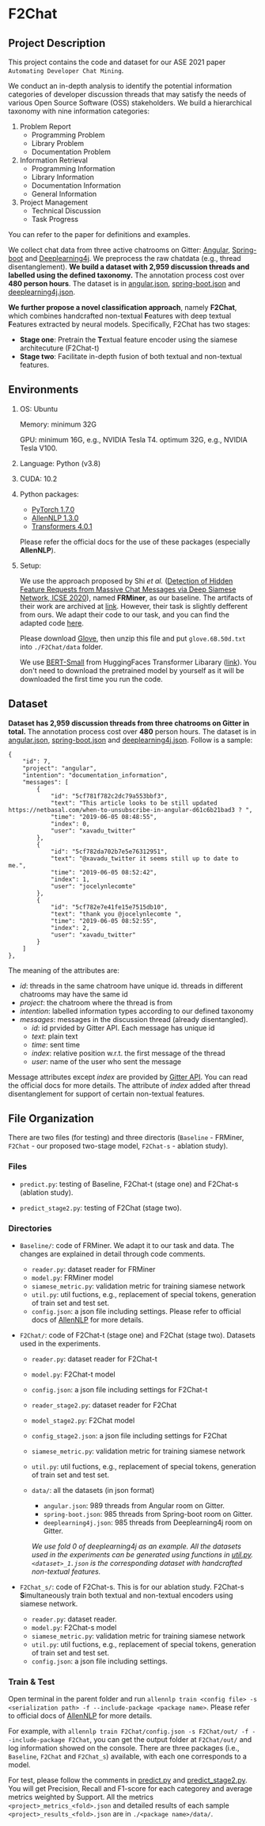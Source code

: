 # F2Chat

## Project Description
This project contains the code and dataset for our ASE 2021 paper `Automating Developer Chat Mining`.

We conduct an in-depth analysis to identify the potential information categories of developer discussion threads that may satisfy the needs of various Open Source Software (OSS) stakeholders. We build a hierarchical taxonomy with nine information categories:

1. Problem Report
   * Programming Problem
   * Library Problem
   * Documentation Problem
2. Information Retrieval
   * Programming Information
   * Library Information
   * Documentation Information
   * General Information
3. Project Management
   * Technical Discussion
   * Task Progress

You can refer to the paper for definitions and examples.

We collect chat data from three active chatrooms on Gitter: [Angular](https://gitter.im/angular/angular), [Spring-boot](https://gitter.im/spring-projects/spring-boot) and [Deeplearning4j](https://gitter.im/eclipse/deeplearning4j). We preprocess the raw chatdata (e.g., thread disentanglement). **We build a dataset with 2,959 discussion threads and labelled using the defined taxonomy.** The annotation process cost over **480 person hours**. The dataset is in [angular.json](./F2Chat/data/angular.json), [spring-boot.json](./F2Chat/data/spring-boot.json) and [deeplearning4j.json](./F2Chat/data/deeplearning4j.json).

**We further propose a novel classification approach**, namely **F2Chat**, which combines handcrafted non-textual **F**eatures with deep textual **F**eatures extracted by neural models. Specifically, F2Chat has two stages:

* **Stage one**: Pretrain the **T**extual feature encoder using the siamese architecuture (F2Chat-t)
* **Stage two**: Facilitate in-depth fusion of both textual and non-textual features.


## Environments

1. OS: Ubuntu

   Memory: minimum 32G

   GPU: minimum 16G, e.g., NVIDIA Tesla T4. optimum 32G, e.g., NVIDIA Tesla V100.

2. Language: Python (v3.8)

3. CUDA: 10.2

4. Python packages:
   * [PyTorch 1.7.0](https://pytorch.org/)
   * [AllenNLP 1.3.0](https://allennlp.org/)
   * [Transformers 4.0.1](https://huggingface.co/)
   
   Please refer the official docs for the use of these packages (especially **AllenNLP**).

5. Setup:

   We use the approach proposed by Shi *et al.* ([Detection of Hidden Feature Requests from Massive Chat Messages via Deep Siamese Network, ICSE 2020](https://ieeexplore.ieee.org/abstract/document/9283914)), named **FRMiner**, as our baseline. The artifacts of their work are archived at [link](https://archive.softwareheritage.org/browse/origin/https://github.com/FRMiner/FRMiner/directory/). However, their task is slightly defferent from ours. We adapt their code to our task, and you can find the adapted code [here](./Baseline/).

   Please download [Glove](http://nlp.stanford.edu/data/glove.6B.zip), then unzip this file and put `glove.6B.50d.txt` into `./F2Chat/data` folder.

   We use [BERT-Small](https://arxiv.org/abs/1908.08962) from HuggingFaces Transformer Libarary ([link](https://huggingface.co/google/bert_uncased_L-4_H-256_A-4)). You don't need to download the pretrained model by yourself as it will be downloaded the first time you run the code.

## Dataset

**Dataset has 2,959 discussion threads from three chatrooms on Gitter in total.** The annotation process cost over **480** person hours. The dataset is in [angular.json](./F2Chat/data/angular.json), [spring-boot.json](./F2Chat/data/spring-boot.json) and [deeplearning4j.json](./F2Chat/data/deeplearning4j.json). Follow is a sample:

```
{
    "id": 7,
    "project": "angular",
    "intention": "documentation_information",
    "messages": [
        {
            "id": "5cf781f782c2dc79a553bbf3",
            "text": "This article looks to be still updated https://netbasal.com/when-to-unsubscribe-in-angular-d61c6b21bad3 ? ",
            "time": "2019-06-05 08:48:55",
            "index": 0,
            "user": "xavadu_twitter"
        },
        {
            "id": "5cf782da702b7e5e76312951",
            "text": "@xavadu_twitter it seems still up to date to me.",
            "time": "2019-06-05 08:52:42",
            "index": 1,
            "user": "jocelynlecomte"
        },
        {
            "id": "5cf782e7e41fe15e7515db10",
            "text": "thank you @jocelynlecomte ",
            "time": "2019-06-05 08:52:55",
            "index": 2,
            "user": "xavadu_twitter"
        }
    ]
},
```

The meaning of the attributes are:

* *id*: threads in the same chatroom have unique id. threads in different chatrooms may have the same id
* *project*: the chatroom where the thread is from
* *intention*: labelled information types according to our defined taxonomy
* *messages*: messages in the discussion thread (already disentangled).
   * *id*: id prvided by Gitter API. Each message has unique id
   * *text*: plain text
   * *time*: sent time
   * *index*: relative position w.r.t. the first message of the thread
   * *user*: name of the user who sent the message

Message attributes except *index* are provided by [Gitter API](https://developer.gitter.im/docs/messages-resource). You can read the official docs for more details. The attribute of *index* added after thread disentanglement for support of certain non-textual features.

## File Organization
There are two files (for testing) and three directoris (`Baseline` - FRMiner, `F2Chat` - our proposed two-stage model, `F2Chat-s` - ablation study).

### Files

* `predict.py`: testing of Baseline, F2Chat-t (stage one) and F2Chat-s (ablation study).

* `predict_stage2.py`: testing of F2Chat (stage two).

### Directories

* `Baseline/`: code of FRMiner. We adapt it to our task and data. The changes are explained in detail through code comments.

   * `reader.py`: dataset reader for FRMiner
   * `model.py`: FRMiner model
   * `siamese_metric.py`: validation metric for training siamese network
   * `util.py`: util fuctions, e.g., replacement of special tokens, generation of train set and test set.
   * `config.json`: a json file including settings. Please refer to official docs of [AllenNLP](https://allennlp.org/) for more details.

* `F2Chat/`: code of F2Chat-t (stage one) and F2Chat (stage two). Datasets used in the experiments.

   * `reader.py`: dataset reader for F2Chat-t
   * `model.py`: F2Chat-t model
   * `config.json`: a json file including settings for F2Chat-t
   * `reader_stage2.py`: dataset reader for F2Chat
   * `model_stage2.py`: F2Chat model
   * `config_stage2.json`: a json file including settings for F2Chat
   * `siamese_metric.py`: validation metric for training siamese network
   * `util.py`: util fuctions, e.g., replacement of special tokens, generation of train set and test set.
   * `data/`: all the datasets (in json format)

      * `angular.json`: 989 threads from Angular room on Gitter.
      * `spring-boot.json`: 985 threads from Spring-boot room on Gitter.
      * `deeplearning4j.json`: 985 threads from Deeplearning4j room on Gitter.

      *We use fold 0 of deeplearning4j as an example. All the datasets used in the experiments can be generated using functions in [util.py](util.py). `<dataset>_1.json` is the corresponding dataset with handcrafted non-textual features.*

* `F2Chat_s/`: code of F2Chat-s. This is for our ablation study. F2Chat-s **S**imultaneously train both textual and non-textual encoders using siamese network.
   * `reader.py`: dataset reader.
   * `model.py`: F2Chat-s model
   * `siamese_metric.py`: validation metric for training siamese network
   * `util.py`: util fuctions, e.g., replacement of special tokens, generation of train set and test set.
   * `config.json`: a json file including settings.

### Train & Test

Open terminal in the parent folder and run
``allennlp train <config file> -s <serialization path> -f --include-package <package name>``. Please refer to official docs of [AllenNLP](https://allennlp.org/) for more details.

For example, with `allennlp train F2Chat/config.json -s F2Chat/out/ -f --include-package F2Chat`, you can get the output folder at `F2Chat/out/` and log information showed on the console. There are three packages (i.e., `Baseline`, `F2Chat` and `F2Chat_s`) available, with each one corresponds to a model.

For test, please follow the comments in [predict.py](predict.py) and [predict_stage2.py](predict_stage2.py). You will get Precision, Recall and F1-score for each categorey and average metrics weighted by Support. All the metrics `<project>_metrics_<fold>.json` and detailed results of each sample `<project>_results_<fold>.json` are in `./<package name>/data/`.
